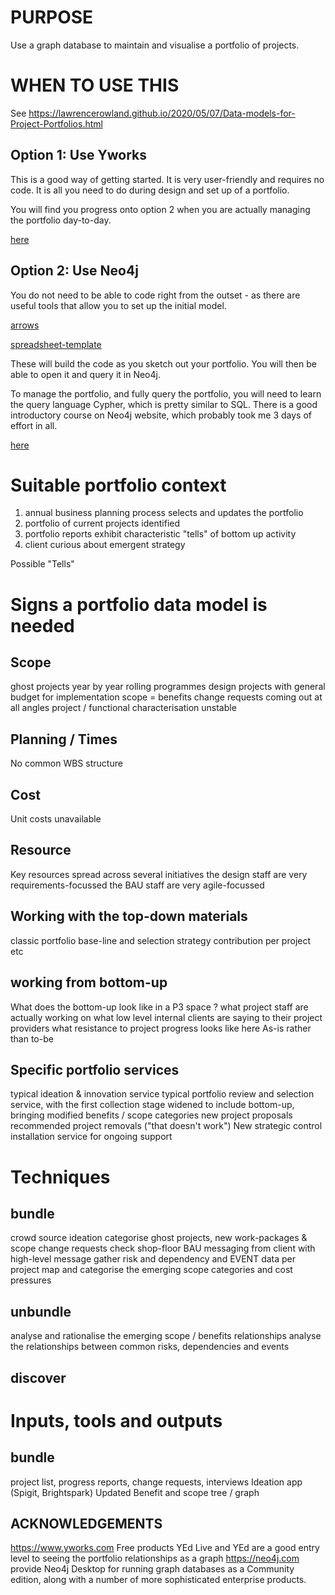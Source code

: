 # PURPOSE

Use a graph database to maintain and visualise a portfolio of projects.

# WHEN TO USE THIS

See https://lawrencerowland.github.io/2020/05/07/Data-models-for-Project-Portfolios.html 

## Option 1: Use Yworks

This is a good way of getting started. It is very user-friendly and requires no code. It is all you need to do during design and set up of a portfolio. 

You will find you progress onto option 2 when you are actually managing the portfolio day-to-day. 

[here](x)

## Option 2: Use Neo4j

You do not need to be able to code right from the outset - as there are useful tools that allow you to set up the initial model.

[arrows](http://guides.neo4j.com/arrows)

 [spreadsheet-template](https://neo4j.com/blog/importing-data-into-neo4j-the-spreadsheet-way/)

These will build the code as you sketch out your portfolio. You will then be able to open it and query it in Neo4j.

To manage the portfolio, and fully query the portfolio, you will need to learn the query language Cypher, which is pretty similar to SQL. There is a good introductory course on Neo4j website, which probably took me 3 days of effort in all. 

[here](x)



# Suitable portfolio context
1. annual business planning process selects and updates the portfolio
2. portfolio of current projects identified
3. portfolio reports exhibit characteristic "tells" of bottom up activity 
4. client curious about emergent strategy

Possible "Tells" 

# Signs a portfolio data model is needed

## Scope
ghost projects
year by year rolling programmes
design projects with general budget for implementation
scope = benefits
change requests coming out at all angles
project / functional characterisation unstable

## Planning / Times
No common WBS structure

## Cost
Unit costs unavailable

## Resource
Key resources spread across several initiatives
the design staff are very requirements-focussed
the BAU staff are very agile-focussed

## Working with the top-down materials

classic portfolio base-line and selection
strategy contribution per project etc

## working from bottom-up
What does the bottom-up look like in a P3 space ?
what project staff are actually working on
what low level internal clients are saying to their project providers
what resistance to project progress looks like here
As-is rather than to-be

## Specific portfolio services

typical ideation & innovation service
typical portfolio review and selection service, with the first collection stage widened to include bottom-up, bringing
modified benefits / scope categories
new project proposals
recommended project removals ("that doesn't work")
New strategic control installation service for ongoing support

# Techniques
## bundle
crowd source ideation
categorise ghost projects, new work-packages & scope change requests
check shop-floor BAU messaging from client with high-level message
gather risk and dependency and EVENT data per project
map and categorise the emerging scope categories and cost pressures
## unbundle
analyse and rationalise the emerging scope / benefits relationships
analyse the relationships between common risks, dependencies and events
## discover

# Inputs, tools and outputs
## bundle
project list, progress reports, change requests, interviews
Ideation app (Spigit, Brightspark)
Updated Benefit and scope tree / graph


## ACKNOWLEDGEMENTS
https://www.yworks.com Free products YEd Live and YEd are a good entry level to seeing the portfolio relationships as a graph
https://neo4j.com provide Neo4j Desktop for running graph databases as a Community edition, along with a number of more sophisticated enterprise products. 



